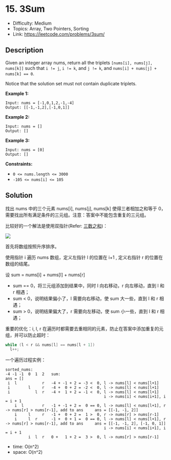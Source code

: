 # 15. 3Sum

- Difficulty: Medium
- Topics: Array, Two Pointers, Sorting
- Link: https://leetcode.com/problems/3sum/

## Description

Given an integer array nums, return all the triplets `[nums[i], nums[j], nums[k]]` such that `i != j`, `i != k`, and `j != k`, and `nums[i] + nums[j] + nums[k] == 0`.

Notice that the solution set must not contain duplicate triplets.

**Example 1:**

```
Input: nums = [-1,0,1,2,-1,-4]
Output: [[-1,-1,2],[-1,0,1]]
```

**Example 2:**

```
Input: nums = []
Output: []
```

**Example 3:**

```
Input: nums = [0]
Output: []
```

**Constraints:**

- `0 <= nums.length <= 3000`
- `-105 <= nums[i] <= 105`

## Solution

找出 nums 中的三个元素 nums[i], nums[j], nums[k] 使得三者相加之和等于 0，需要找出所有满足条件的三元组。注意：答案中不能包含重复的三元组。

比较好的一个解法是使用双指针(Refer: [三数之和](https://github.com/youngyangyang04/leetcode-master/blob/master/problems/0015.%E4%B8%89%E6%95%B0%E4%B9%8B%E5%92%8C.md))：

![](https://camo.githubusercontent.com/3ee1e9d4e153718a7c15146e6b619968f18ba06a39ba732d6d1fa875238483f5/68747470733a2f2f636f64652d7468696e6b696e672e63646e2e626365626f732e636f6d2f676966732f31352e2545342542382538392545362539352542302545342542392538422545352539322538432e676966)

首先将数组按照升序排序。

使用指针 i 遍历 nums 数组，定义左指针 l 的位置在 i+1 , 定义右指针 r 的位置在数组的结尾。

设 sum = nums[i] + nums[l] + nums[r]

- sum == 0，将三元组添加到结果中，同时 l 向右移动，r 向左移动，直到 l 和 r 相遇；
- sum < 0，说明结果偏小了，l 需要向右移动，使 sum 大一些，直到 l 和 r 相遇；
- sum > 0，说明结果偏大了，r 需要向左移动，使 sum 小一些，直到 l 和 r 相遇；

重要的优化：i, l, r 在遍历时都需要去重相同的元素，防止在答案中添加重复的元组，并可以防止超时：

```cpp
while (l < r && nums[l] == nums[l + 1])
  l++;
```

一个遍历过程实例：

```shell
sorted_nums:
-4 -1 -1  0  1  2   sum:                                                                                      ans = []
 i  l           r   -4 + -1 + 2 = -3 <  0, l -> nums[l] < nums[l+1]
 i        l     r   -4 +  0 + 2 = -2 <  0, l -> nums[l] < nums[l+1]
 i           l  r   -4 +  1 + 2 = -1 <  0, l -> nums[l] < nums[l+1]
                                           i -> nums[i] < nums[i+1], i = i + 1
    i  l        r   -1 + -1 + 2 =  0 == 0, l -> nums[l] < nums[l+1], r -> nums[r] > nums[r-1], add to ans     ans = [[-1, -1, 2]]
    i     l     r   -1 +  0 + 2 =  1 >  0, r -> nums[r] > nums[r-1]
    i     l  r      -1 +  0 + 1 =  0 == 0, l -> nums[l] < nums[l+1], r -> nums[r] > nums[r-1], add to ans     ans = [[-1, -1, 2], [-1, 0, 1]]
                                           i -> nums[i] < nums[i+1], i = i + 1
          i  l  r   0 +   1 + 2 =  3 >  0, l -> nums[r] > nums[r-1]
```

- time: O(n^2)
- space: O(n^2)
